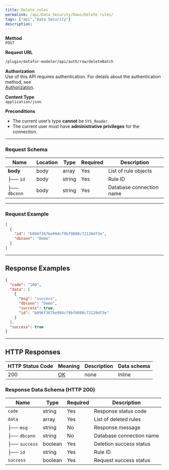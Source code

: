 ```yaml
---
title: Delete rules
permalink: /api/Data Security/Rows/Delete rules/
tags: ["api","Data Security"]
description: 
---
```


**Method**  
`POST`

**Request URL**
```html
/plugin/datafor-modeler/api/auth/row/deleteBatch
```

**Authorization**  
Use of this API requires authentication. For details about the authentication method, see  
[Authorization](/api/index/#_5-authentication-security).

**Content Type**  
`application/json`

**Preconditions**
- The current user’s type **cannot** be `SYS_Reader`.
- The current user must have **administrative privileges** for the connection.

---

### **Request Schema**

| Name      | Location | Type   | Required | Description |
|-----------|----------|--------|----------|-------------|
| **body**  | body     | array  | Yes      | List of rule objects |
| ├── `id`  | body     | string | Yes      | Rule ID |
| ├── `dbconn` | body | string | Yes      | Database connection name |

---

### **Request Example**

```json
[
  {
    "id": "b096f367be994cf9bf9080c72120df3e",
    "dbconn": "Demo"
  }
]
```

---

## **Response Examples**

```json
{
  "code": "200",
  "data": [
    {
      "msg": "success",
      "dbconn": "Demo",
      "success": true,
      "id": "b096f367be994cf9bf9080c72120df3e"
    }
  ],
  "success": true
}
```

---

## **HTTP Responses**

| HTTP Status Code | Meaning                                                                 | Description | Data schema |
|------------------|-------------------------------------------------------------------------|------------|------------|
| 200              | [OK](https://tools.ietf.org/html/rfc7231#section-6.3.1)                | none       | Inline     |

### **Response Data Schema (HTTP 200)**

| Name       | Type     | Required | Description |
|-----------|---------|----------|-------------|
| `code`    | string  | Yes      | Response status code |
| `data`    | array   | Yes      | List of deleted rules |
| ├── `msg` | string  | No       | Response message |
| ├── `dbconn` | string | No    | Database connection name |
| ├── `success` | boolean | Yes | Deletion success status |
| ├── `id` | string  | Yes      | Rule ID |
| `success` | boolean | Yes      | Request success status |